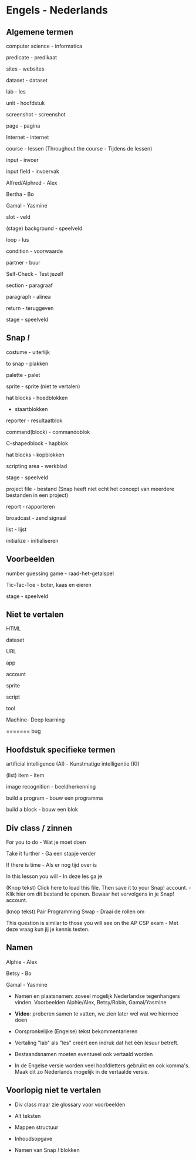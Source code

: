 # Engels - Nederlands

## Algemene termen

computer science - informatica

predicate - predikaat

sites - websites

dataset - dataset

lab - les

unit - hoofdstuk

screenshot - screenshot

page - pagina

Internet - internet

course - lessen (Throughout the course - Tijdens de lessen)

input - invoer

input field - invoervak

Alfred/Alphred - Alex

Bertha - Bo

Gamal - Yasmine

slot - veld

(stage) background - speelveld

loop - lus

condition - voorwaarde

partner - buur

Self-Check - Test jezelf

section - paragraaf

paragraph - alinea

return - teruggeven

stage - speelveld

## Snap *!*

costume - uiterlijk

to snap - plakken

palette - palet

sprite - sprite (niet te vertalen)

hat blocks - hoedblokken

- staartblokken

reporter - resultaatblok

command(block) - commandoblok

C-shapedblock - hapblok

hat blocks - kopblokken

scripting area - werkblad

stage - speelveld

project file - bestand (Snap heeft niet echt het concept van meerdere bestanden in een project)

report - rapporteren

broadcast - zend signaal

list - lijst

initialize - initialiseren

## Voorbeelden

number guessing game - raad-het-getalspel

Tic-Tac-Toe - boter, kaas en eieren

stage - speelveld

## Niet te vertalen

HTML

dataset

URL

app

account

sprite

script

tool

Machine- Deep learning

=======
bug

## Hoofdstuk specifieke termen

artificial intelligence (AI) - Kunstmatige intelligentie (KI)

(list) item - item

image recognition - beeldherkenning

build a program - bouw een programma

build a block - bouw een blok

## Div class / zinnen

For you to do - Wat je moet doen

Take it further - Ga een stapje verder

If there is time - Als er nog tijd over is

In this lesson you will - In deze les ga je

(Knop tekst)
Click here to load this file. Then save it to your Snap! account. -
Klik hier om dit bestand te openen. Bewaar het vervolgens in je Snap! account.

(knop tekst)
Pair Programming Swap - Draai de rollen om

This question is similar to those you will see on the AP CSP exam - Met deze vraag kun jij je kennis testen.

## Namen

Alphie - Alex

Betsy - Bo

Gamal - Yasmine

- Namen en plaatsnamen: zoveel mogelijk Nederlandse tegenhangers vinden. Voorbeelden Alphie/Alex, Betsy/Robin, Gamal/Yasmine

- **Video**: proberen samen te vatten, we zien later wel wat we hiermee doen

- Oorspronkelijke (Engelse) tekst bekommentarieren

- Vertaling "lab" als "les" creërt een indruk dat het één lesuur betreft.  

- Bestaandsnamen moeten eventueel ook vertaald worden

- In de Engelse versie worden veel hoofdletters gebruikt en ook komma's. Maak dit zo Nederlands mogelijk in de vertaalde versie.

## Voorlopig niet te vertalen

- Div class maar zie glossary voor voorbeelden

- Alt teksten

- Mappen structuur

- Inhoudsopgave

- Namen van Snap *!* blokken
